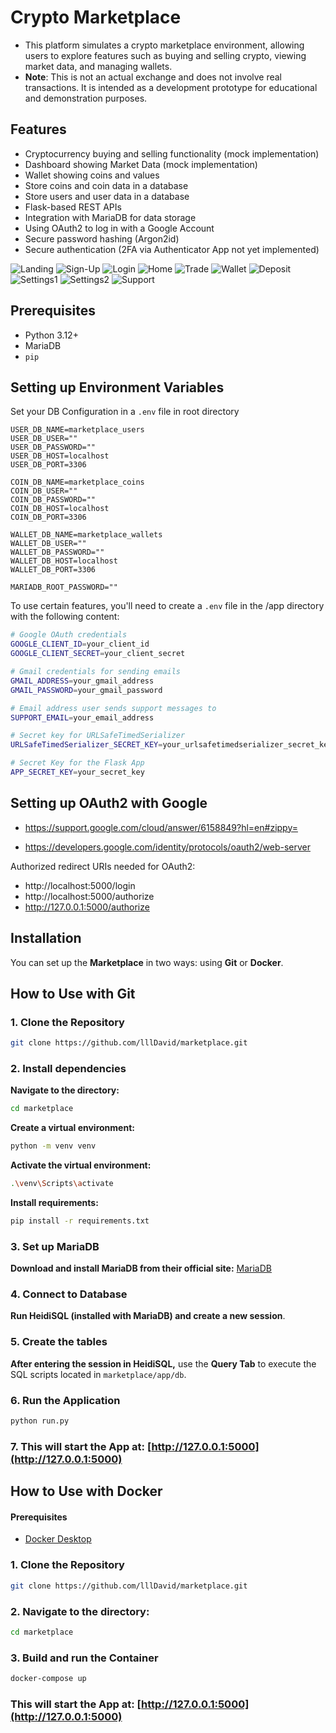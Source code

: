 # Crypto Marketplace

- This platform simulates a crypto marketplace environment, allowing users to explore features such as buying and selling crypto, viewing market data, and managing wallets. 
- **Note**: This is not an actual exchange and does not involve real transactions. It is intended as a development prototype for educational and demonstration purposes.

## Features
- Cryptocurrency buying and selling functionality (mock implementation)
- Dashboard showing Market Data (mock implementation)
- Wallet showing coins and values 
- Store coins and coin data in a database
- Store users and user data in a database
- Flask-based REST APIs
- Integration with MariaDB for data storage 
- Using OAuth2 to log in with a Google Account
- Secure password hashing (Argon2id) 
- Secure authentication (2FA via Authenticator App not yet implemented) 

![Landing](images/landing.png)
![Sign-Up](images/signup.png)
![Login](images/login.png)
![Home](images/home.png)
![Trade](images/trade.png)
![Wallet](images/wallet.png)
![Deposit](images/deposit.png)
![Settings1](images/settings.png)
![Settings2](images/settings2.png)
![Support](images/support.png)



## Prerequisites
- Python 3.12+
- MariaDB
- `pip`

## Setting up Environment Variables
Set your DB Configuration in a `.env` file in root directory

```env
USER_DB_NAME=marketplace_users
USER_DB_USER=""
USER_DB_PASSWORD=""
USER_DB_HOST=localhost
USER_DB_PORT=3306

COIN_DB_NAME=marketplace_coins
COIN_DB_USER=""
COIN_DB_PASSWORD=""
COIN_DB_HOST=localhost
COIN_DB_PORT=3306

WALLET_DB_NAME=marketplace_wallets
WALLET_DB_USER=""
WALLET_DB_PASSWORD=""
WALLET_DB_HOST=localhost
WALLET_DB_PORT=3306

MARIADB_ROOT_PASSWORD=""
```
To use certain features, you'll need to create a `.env` file in the /app directory with the following content: 

```bash
# Google OAuth credentials
GOOGLE_CLIENT_ID=your_client_id
GOOGLE_CLIENT_SECRET=your_client_secret

# Gmail credentials for sending emails
GMAIL_ADDRESS=your_gmail_address
GMAIL_PASSWORD=your_gmail_password

# Email address user sends support messages to
SUPPORT_EMAIL=your_email_address

# Secret key for URLSafeTimedSerializer
URLSafeTimedSerializer_SECRET_KEY=your_urlsafetimedserializer_secret_key

# Secret Key for the Flask App
APP_SECRET_KEY=your_secret_key

```

## Setting up OAuth2 with Google

- https://support.google.com/cloud/answer/6158849?hl=en#zippy=

- https://developers.google.com/identity/protocols/oauth2/web-server

Authorized redirect URIs needed for OAuth2:

- http://localhost:5000/login
- http://localhost:5000/authorize
- http://127.0.0.1:5000/authorize


## Installation

You can set up the **Marketplace** in two ways: using **Git** or **Docker**.

## How to Use with Git

### 1. Clone the Repository

```bash
git clone https://github.com/lllDavid/marketplace.git
```

### 2. Install dependencies

**Navigate to the directory:**
```bash
cd marketplace
```

**Create a virtual environment:**
```bash
python -m venv venv
```


**Activate the virtual environment:**
```bash
.\venv\Scripts\activate
```


**Install requirements:**
```bash
pip install -r requirements.txt
```


### 3. Set up MariaDB

**Download and install MariaDB from their official site:**
    [MariaDB](https://mariadb.com/downloads/)


### 4. Connect to Database

**Run HeidiSQL (installed with MariaDB) and create a new session**.

### 5. Create the tables

**After entering the session in HeidiSQL,** use the **Query Tab** to execute the SQL scripts located in `marketplace/app/db`.

### 6. Run the Application

```bash
python run.py
```

### 7. This will start the App at: [http://127.0.0.1:5000](http://127.0.0.1:5000)

## How to Use with Docker

#### Prerequisites
- [Docker Desktop](https://www.docker.com/products/docker-desktop/)

### 1. Clone the Repository

```bash
git clone https://github.com/lllDavid/marketplace.git
```
### 2. **Navigate to the directory:**
```bash
cd marketplace
```
### 3. Build and run the Container

```bash
docker-compose up 
```
### This will start the App at: [http://127.0.0.1:5000](http://127.0.0.1:5000)